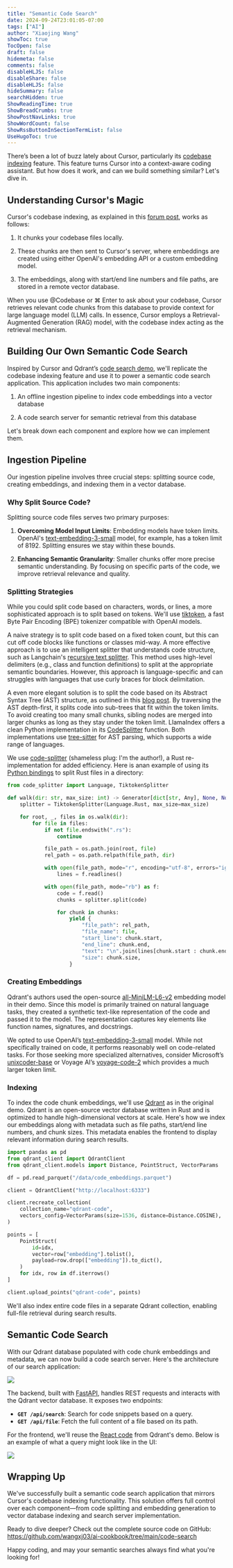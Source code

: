 ```yaml
---
title: "Semantic Code Search"
date: 2024-09-24T23:01:05-07:00
tags: ["AI"]
author: "Xiaojing Wang"
showToc: true
TocOpen: false
draft: false
hidemeta: false
comments: false
disableHLJS: false
disableShare: false
disableHLJS: false
hideSummary: false
searchHidden: true
ShowReadingTime: true
ShowBreadCrumbs: true
ShowPostNavLinks: true
ShowWordCount: false
ShowRssButtonInSectionTermList: false
UseHugoToc: true
---
```


There’s been a lot of buzz lately about Cursor, particularly its [codebase indexing](https://docs.cursor.com/context/codebase-indexing) feature. This feature turns Cursor into a context-aware coding assistant. But how does it work, and can we build something similar? Let's dive in.

## Understanding Cursor's Magic

Cursor's codebase indexing, as explained in this [forum post](https://forum.cursor.com/t/codebase-indexing/36), works as follows:

1. It chunks your codebase files locally.

1. These chunks are then sent to Cursor's server, where embeddings are created using either OpenAI's embedding API or a custom embedding model.

1. The embeddings, along with start/end line numbers and file paths, are stored in a remote vector database.

When you use @Codebase or ⌘ Enter to ask about your codebase, Cursor retrieves relevant code chunks from this database to provide context for large language model (LLM) calls. In essence, Cursor employs a Retrieval-Augmented Generation (RAG) model, with the codebase index acting as the retrieval mechanism.

## Building Our Own Semantic Code Search

Inspired by Cursor and Qdrant’s [code search demo](https://github.com/qdrant/demo-code-search/tree/master), we'll replicate the codebase indexing feature and use it to power a semantic code search application. This application includes two main components:

1. An offline ingestion pipeline to index code embeddings into a vector database

1. A code search server for semantic retrieval from this database

Let's break down each component and explore how we can implement them.

## Ingestion Pipeline

Our ingestion pipeline involves three crucial steps: splitting source code, creating embeddings, and indexing them in a vector database.

### Why Split Source Code?

Splitting source code files serves two primary purposes:

1. **Overcoming Model Input Limits**: Embedding models have token limits. OpenAI's [text-embedding-3-small](https://platform.openai.com/docs/guides/embeddings) model, for example, has a token limit of 8192. Splitting ensures we stay within these bounds.

2. **Enhancing Semantic Granularity**: Smaller chunks offer more precise semantic understanding. By focusing on specific parts of the code, we improve retrieval relevance and quality.

### Splitting Strategies

While you could split code based on characters, words, or lines, a more sophisticated approach is to split based on tokens. We'll use [tiktoken](https://github.com/openai/tiktoken), a fast Byte Pair Encoding (BPE) tokenizer compatible with OpenAI models.

A naive strategy is to split code based on a fixed token count, but this can cut off code blocks like functions or classes mid-way. A more effective approach is to use an intelligent splitter that understands code structure, such as Langchain's [recursive text splitter](https://python.langchain.com/docs/how_to/recursive_text_splitter/). This method uses high-level delimiters (e.g., class and function definitions) to split at the appropriate semantic boundaries. However, this approach is language-specific and can struggles with languages that use curly braces for block delimitation.

A even more elegant solution is to split the code based on its Abstract Syntax Tree (AST) structure, as outlined in this [blog post](https://docs.sweep.dev/blogs/chunking-2m-files). By traversing the AST depth-first, it splits code into sub-trees that fit within the token limits. To avoid creating too many small chunks, sibling nodes are merged into larger chunks as long as they stay under the token limit. LlamaIndex offers a clean Python implementation in its [CodeSplitter](https://docs.llamaindex.ai/en/v0.10.19/api/llama_index.core.node_parser.CodeSplitter.html) function. Both implementations use [tree-sitter](https://crates.io/crates/tree-sitter) for AST parsing, which supports a wide range of languages.

We use [code-splitter](https://github.com/wangxj03/code-splitter) (shameless plug: I'm the author!), a Rust re-implementation for added efficiency. Here is anan example of using its [Python bindings](https://pypi.org/project/code-splitter/) to split Rust files in a directory:

```python
from code_splitter import Language, TiktokenSplitter

def walk(dir: str, max_size: int) -> Generator[dict[str, Any], None, None]:
    splitter = TiktokenSplitter(Language.Rust, max_size=max_size)

    for root, _, files in os.walk(dir):
        for file in files:
            if not file.endswith(".rs"):
                continue

            file_path = os.path.join(root, file)
            rel_path = os.path.relpath(file_path, dir)

            with open(file_path, mode="r", encoding="utf-8", errors="ignore") as f:
                lines = f.readlines()

            with open(file_path, mode="rb") as f:
                code = f.read()
                chunks = splitter.split(code)

                for chunk in chunks:
                    yield {
                        "file_path": rel_path,
                        "file_name": file,
                        "start_line": chunk.start,
                        "end_line": chunk.end,
                        "text": "\n".join(lines[chunk.start : chunk.end]),
                        "size": chunk.size,
                    }
```

### Creating Embeddings

Qdrant's authors used the open-source [all-MiniLM-L6-v2](https://huggingface.co/sentence-transformers/all-MiniLM-L6-v2) embedding model in their demo. Since this model is primarily trained on natural language tasks, they created a synthetic text-like representation of the code and passed it to the model. The representation captures key elements like function names, signatures, and docstrings.

We opted to use OpenAI’s [text-embedding-3-small](https://platform.openai.com/docs/guides/embeddings) model. While not specifically trained on code, it performs reasonably well on code-related tasks. For those seeking more specialized alternatives, consider Microsoft’s [unixcoder-base](https://huggingface.co/microsoft/unixcoder-base) or Voyage AI’s [voyage-code-2](https://blog.voyageai.com/2024/01/23/voyage-code-2-elevate-your-code-retrieval/) which provides a much larger token limit.

### Indexing

To index the code chunk embeddings, we'll use [Qdrant](https://github.com/qdrant/qdrant) as in the original demo. Qdrant is an open-source vector database written in Rust and is optimized to handle high-dimensional vectors at scale. Here's how we index our embeddings along with metadata such as file paths, start/end line numbers, and chunk sizes. This metadata enables the frontend to display relevant information during search results.

```python
import pandas as pd
from qdrant_client import QdrantClient
from qdrant_client.models import Distance, PointStruct, VectorParams

df = pd.read_parquet("/data/code_embeddings.parquet")

client = QdrantClient("http://localhost:6333")

client.recreate_collection(
    collection_name="qdrant-code",
    vectors_config=VectorParams(size=1536, distance=Distance.COSINE),
)

points = [
    PointStruct(
        id=idx,
        vector=row["embedding"].tolist(),
        payload=row.drop(["embedding"]).to_dict(),
    )
    for idx, row in df.iterrows()
]

client.upload_points("qdrant-code", points)
```

We'll also index entire code files in a separate Qdrant collection, enabling full-file retrieval during search results.

## Semantic Code Search

With our Qdrant database populated with code chunk embeddings and metadata, we can now build a code search server. Here's the architecture of our search application:

![](code_search_design.svg)

The backend, built with [FastAPI](https://github.com/fastapi/fastapi), handles REST requests and interacts with the Qdrant vector database. It exposes two endpoints:

- **`GET /api/search`**: Search for code snippets based on a query.
- **`GET /api/file`**: Fetch the full content of a file based on its path.

For the frontend, we'll reuse the [React code](https://github.com/qdrant/demo-code-search/blob/master/frontend) from Qdrant's demo. Below is an example of what a query might look like in the UI:

![](code_search_example.png)

## Wrapping Up

We've successfully built a semantic code search application that mirrors Cursor's codebase indexing functionality. This solution offers full control over each component—from code splitting and embedding generation to vector database indexing and search server implementation.

Ready to dive deeper? Check out the complete source code on GitHub:
https://github.com/wangxj03/ai-cookbook/tree/main/code-search

Happy coding, and may your semantic searches always find what you're looking for!

